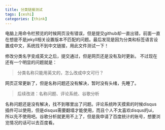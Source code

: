 ```yaml
---
title: 分类链接测试
tags: [ceshi]
categories: [think]
---
```

电脑上用命令栏预览的时候网页没有错误，但是提交github却一直出错，前面一直在想是不是jekyll相关设置版本不匹配的问题。最后发现是因为分类和标签语言设置成中文，系统找不到中文链接，用此文件测试一下！

修改分类名字变成英文之后，提交通过，但是网页还是没有及时更新。
不过现在还有一个明显的问题就是：

>  分类名称只能用英文的，怎么改成中文可行？

网页正常更新了，但是名称问题还没有解决，暂时没有头绪，先睡了。

> 后续改进：名称问题、评论系统、谷歌分析

名称问题还是没有解决，找不到哪里出了问题。评论系统昨天摸索的时候disqus插件可以使用，但是disqus需要翻墙才能使用，而且个人不太喜欢disqus的ui，所以先不使用吧。谷歌分析就更用不上了，但是我申请了百度统计的账号，想要浏览情况的话可以去百度看。
